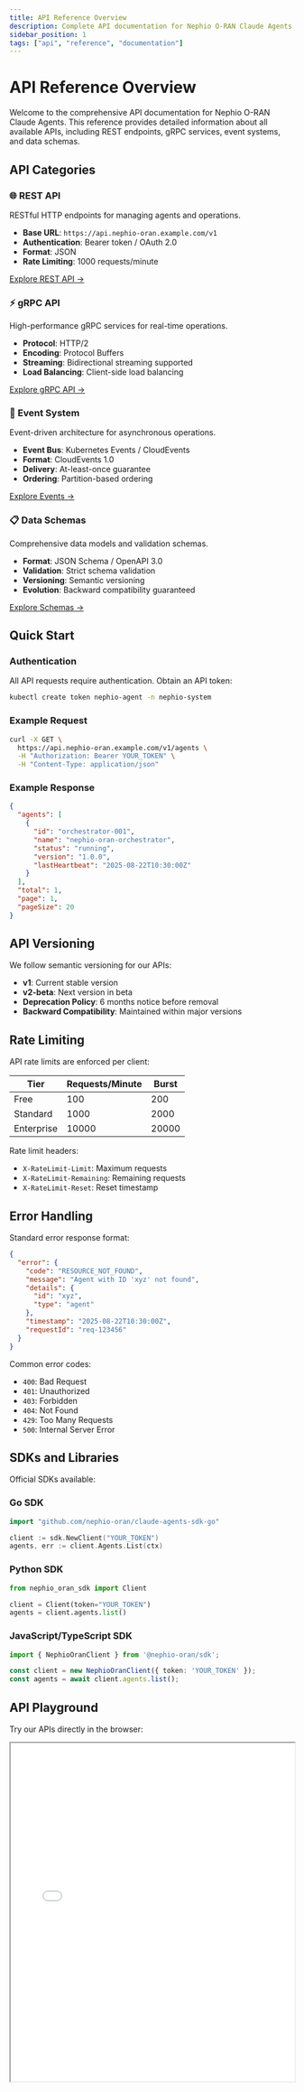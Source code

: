 ```yaml
---
title: API Reference Overview
description: Complete API documentation for Nephio O-RAN Claude Agents
sidebar_position: 1
tags: ["api", "reference", "documentation"]
---
```


# API Reference Overview

Welcome to the comprehensive API documentation for Nephio O-RAN Claude Agents. This reference provides detailed information about all available APIs, including REST endpoints, gRPC services, event systems, and data schemas.

## API Categories

### 🌐 REST API

RESTful HTTP endpoints for managing agents and operations.

- **Base URL**: `https://api.nephio-oran.example.com/v1`
- **Authentication**: Bearer token / OAuth 2.0
- **Format**: JSON
- **Rate Limiting**: 1000 requests/minute

[Explore REST API →](#rest-api-details)

### ⚡ gRPC API

High-performance gRPC services for real-time operations.

- **Protocol**: HTTP/2
- **Encoding**: Protocol Buffers
- **Streaming**: Bidirectional streaming supported
- **Load Balancing**: Client-side load balancing

[Explore gRPC API →](#grpc-api-details)

### 📢 Event System

Event-driven architecture for asynchronous operations.

- **Event Bus**: Kubernetes Events / CloudEvents
- **Format**: CloudEvents 1.0
- **Delivery**: At-least-once guarantee
- **Ordering**: Partition-based ordering

[Explore Events →](#event-system-details)

### 📋 Data Schemas

Comprehensive data models and validation schemas.

- **Format**: JSON Schema / OpenAPI 3.0
- **Validation**: Strict schema validation
- **Versioning**: Semantic versioning
- **Evolution**: Backward compatibility guaranteed

[Explore Schemas →](#data-schemas-details)

## Quick Start

### Authentication

All API requests require authentication. Obtain an API token:

```bash
kubectl create token nephio-agent -n nephio-system
```

### Example Request

```bash
curl -X GET \
  https://api.nephio-oran.example.com/v1/agents \
  -H "Authorization: Bearer YOUR_TOKEN" \
  -H "Content-Type: application/json"
```

### Example Response

```json
{
  "agents": [
    {
      "id": "orchestrator-001",
      "name": "nephio-oran-orchestrator",
      "status": "running",
      "version": "1.0.0",
      "lastHeartbeat": "2025-08-22T10:30:00Z"
    }
  ],
  "total": 1,
  "page": 1,
  "pageSize": 20
}
```

## API Versioning

We follow semantic versioning for our APIs:

- **v1**: Current stable version
- **v2-beta**: Next version in beta
- **Deprecation Policy**: 6 months notice before removal
- **Backward Compatibility**: Maintained within major versions

## Rate Limiting

API rate limits are enforced per client:

| Tier | Requests/Minute | Burst |
|------|----------------|-------|
| Free | 100 | 200 |
| Standard | 1000 | 2000 |
| Enterprise | 10000 | 20000 |

Rate limit headers:

- `X-RateLimit-Limit`: Maximum requests
- `X-RateLimit-Remaining`: Remaining requests
- `X-RateLimit-Reset`: Reset timestamp

## Error Handling

Standard error response format:

```json
{
  "error": {
    "code": "RESOURCE_NOT_FOUND",
    "message": "Agent with ID 'xyz' not found",
    "details": {
      "id": "xyz",
      "type": "agent"
    },
    "timestamp": "2025-08-22T10:30:00Z",
    "requestId": "req-123456"
  }
}
```

Common error codes:

- `400`: Bad Request
- `401`: Unauthorized
- `403`: Forbidden
- `404`: Not Found
- `429`: Too Many Requests
- `500`: Internal Server Error

## SDKs and Libraries

Official SDKs available:

### Go SDK

```go
import "github.com/nephio-oran/claude-agents-sdk-go"

client := sdk.NewClient("YOUR_TOKEN")
agents, err := client.Agents.List(ctx)
```

### Python SDK

```python
from nephio_oran_sdk import Client

client = Client(token="YOUR_TOKEN")
agents = client.agents.list()
```

### JavaScript/TypeScript SDK

```typescript
import { NephioOranClient } from '@nephio-oran/sdk';

const client = new NephioOranClient({ token: 'YOUR_TOKEN' });
const agents = await client.agents.list();
```

## API Playground

Try our APIs directly in the browser:

<iframe src="/api-playground" width="100%" height="600px" />

## OpenAPI Specification

Download the complete OpenAPI specification:

- [OpenAPI 3.0 Spec (YAML)](/api/openapi.yaml)
- [OpenAPI 3.0 Spec (JSON)](/api/openapi.json)
- [Postman Collection](/api/postman-collection.json)

## GraphQL API (Coming Soon)

We're developing a GraphQL API for more flexible querying:

```graphql
query GetAgents {
  agents(status: RUNNING) {
    id
    name
    metrics {
      cpu
      memory
    }
  }
}
```

## WebSocket API

Real-time updates via WebSocket:

```javascript
const ws = new WebSocket('wss://api.nephio-oran.example.com/v1/ws');

ws.onmessage = (event) => {
  const data = JSON.parse(event.data);
  console.log('Agent update:', data);
};
```

## Webhooks

Configure webhooks for event notifications:

```json
{
  "url": "https://your-server.com/webhook",
  "events": ["agent.created", "agent.updated", "agent.deleted"],
  "secret": "webhook-secret"
}
```

## API Status

Check API status and health:

- **Status Page**: [status.nephio-oran.example.com](https://status.nephio-oran.example.com)
- **Health Check**: `GET /health`
- **Metrics**: `GET /metrics`

## Support

Need help with the APIs?

- 📧 **Email**: api-support@nephio-oran.org
- 💬 **Slack**: [#api-support](https://nephio-oran.slack.com)
- 🐛 **Issues**: [GitHub Issues](https://github.com/nephio-oran/claude-agents/issues)
- 📚 **Forum**: [Community Forum](https://forum.nephio-oran.org)

## Changelog

### v1.0.0 (2025-08-22)

- Initial API release
- REST and gRPC endpoints
- Event system implementation
- Complete documentation

[View Full Changelog →](#changelog)
